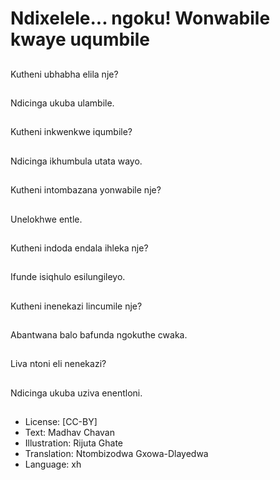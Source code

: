 # Ndixelele... ngoku! Wonwabile kwaye uqumbile

##
Kutheni ubhabha elila
nje?

##
Ndicinga ukuba
ulambile.

##
Kutheni inkwenkwe
iqumbile?

##
Ndicinga ikhumbula
utata wayo.

##
Kutheni intombazana
yonwabile nje?

##
Unelokhwe entle.

##
Kutheni indoda endala
ihleka nje?

##
Ifunde isiqhulo
esilungileyo.

##
Kutheni inenekazi
lincumile nje?

##
Abantwana balo
bafunda ngokuthe
cwaka.

##
Liva ntoni eli nenekazi?

##
Ndicinga ukuba uziva
enentloni.

##
* License: [CC-BY]
* Text: Madhav Chavan
* Illustration: Rijuta Ghate
* Translation: Ntombizodwa Gxowa-Dlayedwa
* Language: xh
